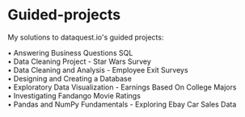 # Guided-projects
My solutions to dataquest.io's guided projects:

• Answering Business Questions SQL  
• Data Cleaning Project - Star Wars Survey  
• Data Cleaning and Analysis - Employee Exit Surveys  
• Designing and Creating a Database  
• Exploratory Data Visualization - Earnings Based On College Majors  
• Investigating Fandango Movie Ratings  
• Pandas and NumPy Fundamentals - Exploring Ebay Car Sales Data  
